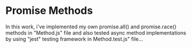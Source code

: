 # Promise Methods
In this work, i've implemented my own promise.all() and promise.race() methods in "Method.js" file and also tested async method implementations by using "jest" testing framework in Method.test.js" file...
